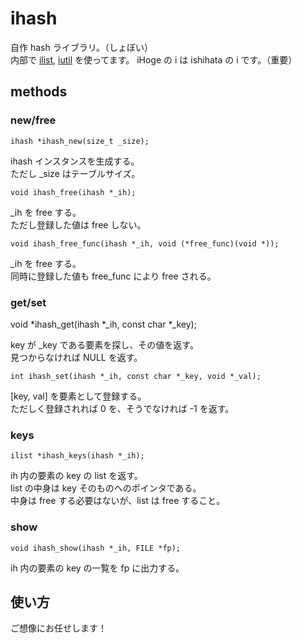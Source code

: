# ihash

自作 hash ライブラリ。（しょぼい）   
内部で [ilist][ilist], [iutil][iutil] を使ってます。 
iHoge の i は ishihata の i です。（重要）   

[ilist]: https://github.com/masakazu-ishihata/ilist "ilist"
[iutil]: https://github.com/masakazu-ishihata/iutil "iutil"

## methods
### new/free

    ihash *ihash_new(size_t _size);

ihash インスタンスを生成する。  
ただし _size はテーブルサイズ。

    void ihash_free(ihash *_ih);

_ih を free する。   
ただし登録した値は free しない。

    void ihash_free_func(ihash *_ih, void (*free_func)(void *));

_ih を free する。   
同時に登録した値も free_func により free される。


### get/set

void *ihash_get(ihash *_ih, const char *_key);

key が _key である要素を探し、その値を返す。    
見つからなければ NULL を返す。

    int ihash_set(ihash *_ih, const char *_key, void *_val);

[key, val] を要素として登録する。  
ただしく登録されれば 0 を、そうでなければ -1 を返す。

### keys

    ilist *ihash_keys(ihash *_ih);

ih 内の要素の key の list を返す。    
list の中身は key そのものへのポインタである。    
中身は free する必要はないが、list は free すること。

### show

    void ihash_show(ihash *_ih, FILE *fp);

ih 内の要素の key の一覧を fp に出力する。

## 使い方

ご想像にお任せします！
